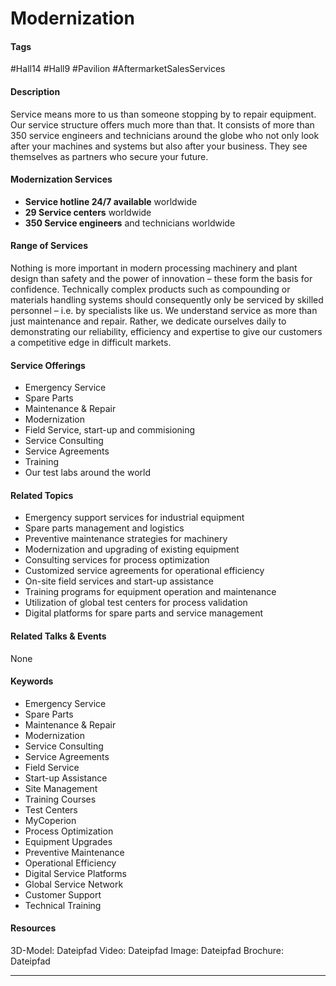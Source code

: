 # Modernization

#### Tags
#Hall14 #Hall9 #Pavilion #AftermarketSalesServices

#### Description
Service means more to us than someone stopping by to repair equipment. Our service structure offers much more than that. It consists of more than 350 service engineers and technicians around the globe who not only look after your machines and systems but also after your business. They see themselves as partners who secure your future.

#### Modernization Services
- **Service hotline 24/7 available** worldwide
- **29 Service centers** worldwide
- **350 Service engineers** and technicians worldwide

#### Range of Services
Nothing is more important in modern processing machinery and plant design than safety and the power of innovation – these form the basis for confidence. Technically complex products such as compounding or materials handling systems should consequently only be serviced by skilled personnel – i.e. by specialists like us. We understand service as more than just maintenance and repair. Rather, we dedicate ourselves daily to demonstrating our reliability, efficiency and expertise to give our customers a competitive edge in difficult markets.

#### Service Offerings
- Emergency Service
- Spare Parts
- Maintenance & Repair
- Modernization
- Field Service, start-up and commisioning
- Service Consulting
- Service Agreements
- Training
- Our test labs around the world

#### Related Topics
- Emergency support services for industrial equipment​
- Spare parts management and logistics​
- Preventive maintenance strategies for machinery​
- Modernization and upgrading of existing equipment​
- Consulting services for process optimization​
- Customized service agreements for operational efficiency​
- On-site field services and start-up assistance​
- Training programs for equipment operation and maintenance​
- Utilization of global test centers for process validation​
- Digital platforms for spare parts and service management

#### Related Talks & Events
None

#### Keywords
- Emergency Service​
- Spare Parts​
- Maintenance & Repair​
- Modernization​
- Service Consulting​
- Service Agreements​
- Field Service​
- Start-up Assistance​
- Site Management​
- Training Courses​
- Test Centers​
- MyCoperion​
- Process Optimization​
- Equipment Upgrades​
- Preventive Maintenance​
- Operational Efficiency​
- Digital Service Platforms​
- Global Service Network​
- Customer Support​
- Technical Training

#### Resources
3D-Model: Dateipfad 
Video: Dateipfad
Image: Dateipfad
Brochure: Dateipfad

---